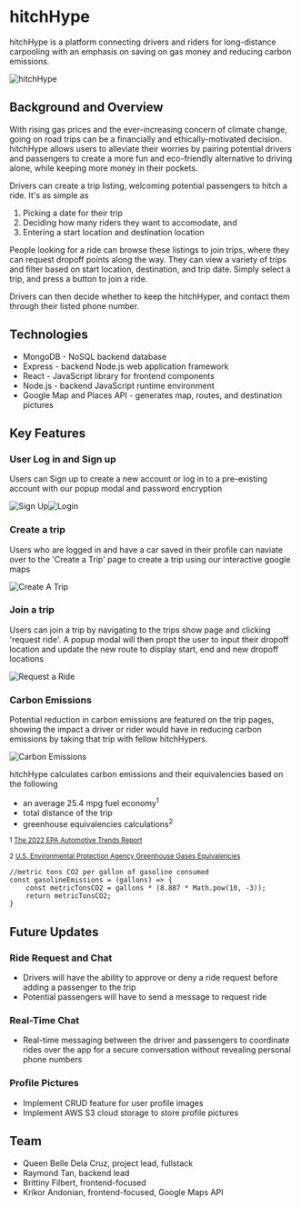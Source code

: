 # hitchHype
hitchHype is a platform connecting drivers and riders for long-distance carpooling with an emphasis on saving on gas money and reducing carbon emissions.

![hitchHype](readme-images/hitchHype10.PNG)

## Background and Overview
With rising gas prices and the ever-increasing concern of climate change, going on road trips can be a financially and ethically-motivated decision. hitchHype allows users to alleviate their worries by pairing potential drivers and passengers to create a more fun and eco-friendly alternative to driving alone, while keeping more money in their pockets.

Drivers can create a trip listing, welcoming potential passengers to hitch a ride. It's as simple as
1. Picking a date for their trip
2. Deciding how many riders they want to accomodate, and
3. Entering a start location and destination location

People looking for a ride can browse these listings to join trips, where they can request dropoff points along the way. They can view a variety of trips and filter based on start location, destination, and trip date. Simply select a trip, and press a button to join a ride.

Drivers can then decide whether to keep the hitchHyper, and contact them through their listed phone number.

## Technologies
* MongoDB - NoSQL backend database
* Express - backend Node.js web application framework
* React - JavaScript library for frontend components
* Node.js - backend JavaScript runtime environment
* Google Map and Places API - generates map, routes, and destination pictures

## Key Features

### User Log in and Sign up
Users can Sign up to create a new account or log in to a pre-existing account with our popup modal and password encryption

![Sign Up](readme-images/hitchHype1.PNG)![Login](readme-images/hitchHype2.PNG)

### Create a trip
Users who are logged in and have a car saved in their profile can naviate over to the 'Create a Trip' page to create a trip using our interactive google maps

![Create A Trip](readme-images/hitchHype5.PNG)

### Join a trip
Users can join a trip by navigating to the trips show page and clicking 'request ride'. A popup modal will then propt the user to input their dropoff location and update the new route to display start, end and new dropoff locations

![Request a Ride](readme-images/hitchHype9.PNG)

### Carbon Emissions
Potential reduction in carbon emissions are featured on the trip pages, showing the impact a driver or rider would have in reducing carbon emissions by taking that trip with fellow hitchHypers.

![Carbon Emissions](readme-images/carbon-emissions-impact.png)

hitchHype calculates carbon emissions and their equivalencies based on the following
* an average 25.4 mpg fuel economy<sup>1</sup>
* total distance of the trip
* greenhouse equivalencies calculations<sup>2</sup>

<sub>1 [The 2022 EPA Automotive Trends Report](https://www.epa.gov/automotive-trends)</sub>

<sub>2 [U.S. Environmental Protection Agency Greenhouse Gases Equivalencies](https://www.epa.gov/energy/greenhouse-gases-equivalencies-calculator-calculations-and-references)</sub>


```
//metric tons CO2 per gallon of gasoline consumed
const gasolineEmissions = (gallons) => {
    const metricTonsCO2 = gallons * (8.887 * Math.pow(10, -3));
    return metricTonsCO2;
}
```

## Future Updates
### Ride Request and Chat
* Drivers will have the ability to approve or deny a ride request before adding a passenger to the trip
* Potential passengers will have to send a message to request ride

### Real-Time Chat
* Real-time messaging between the driver and passengers to coordinate rides over the app for a secure conversation without revealing personal phone numbers

### Profile Pictures
* Implement CRUD feature for user profile images
* Implement AWS S3 cloud storage to store profile pictures

## Team
* Queen Belle Dela Cruz, project lead, fullstack
* Raymond Tan, backend lead
* Brittiny Filbert, frontend-focused
* Krikor Andonian, frontend-focused, Google Maps API